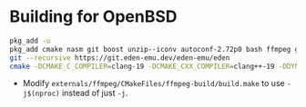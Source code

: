 # Building for OpenBSD

```sh
pkg_add -u
pkg_add cmake nasm git boost unzip--iconv autoconf-2.72p0 bash ffmpeg glslang gmake llvm-19.1.7p3 qt6 jq
git --recursive https://git.eden-emu.dev/eden-emu/eden
cmake -DCMAKE_C_COMPILER=clang-19 -DCMAKE_CXX_COMPILER=clang++-19 -DDYNARMIC_USE_PRECOMPILED_HEADERS=OFF -DCMAKE_BUILD_TYPE=Debug -DENABLE_QT=OFF -DENABLE_OPENSSL=OFF -DENABLE_WEB_SERVICE=OFF -B /usr/obj/eden
```

- Modify `externals/ffmpeg/CMakeFiles/ffmpeg-build/build.make` to use `-j$(nproc)` instead of just `-j`.
